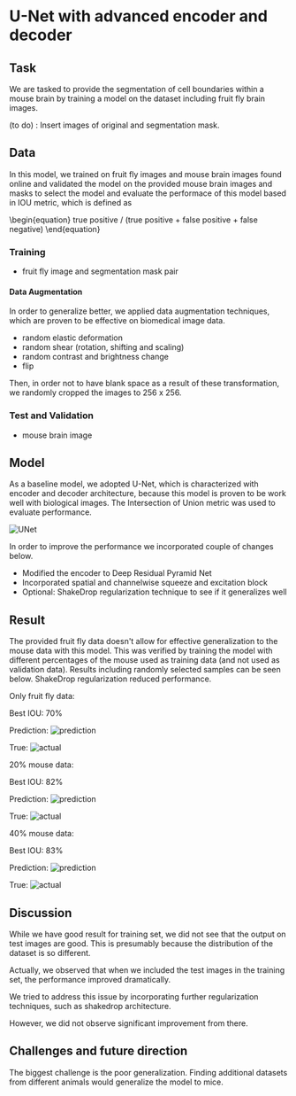 # U-Net with advanced encoder and decoder

## Task

We are tasked to provide the segmentation of cell boundaries within a mouse brain by training a model on the dataset including fruit fly brain images.

(to do) : Insert images of original and segmentation mask.

## Data

In this model, we trained on fruit fly images and mouse brain images found online and validated the model on the provided mouse brain images and masks to select the model and evaluate the performace of this model based in IOU metric, which is defined as 

\begin{equation}
true positive / (true positive + false positive + false negative)
\end{equation}


 
### Training 

* fruit fly image and segmentation mask pair
#### Data Augmentation

In order to generalize better, we applied data augmentation techniques, which are proven to be effective on biomedical image data.

* random elastic deformation
* random shear (rotation, shifting and scaling)
* random contrast and brightness change
* flip

Then, in order not to have blank space as a result of these transformation, we randomly cropped the images to 256 x 256.

### Test and Validation 
* mouse brain image

## Model

As a baseline model, we adopted U-Net, which is characterized with encoder and decoder architecture, because this model is proven to be work well with biological images. 
The Intersection of Union metric was used to evaluate performance.

![UNet](u-net-architecture.png)

In order to improve the performance we incorporated couple of changes below.



* Modified the encoder to Deep Residual Pyramid Net
* Incorporated spatial and channelwise squeeze and excitation block
* Optional: ShakeDrop regularization technique to see if it generalizes well

## Result

The provided fruit fly data doesn't allow for effective generalization to the mouse data with this model. This was verified by training the model with different percentages of the mouse used as training data (and not used as validation data). Results including randomly selected samples can be seen below. ShakeDrop regularization reduced performance.

Only fruit fly data:

Best IOU: 70%

Prediction:
![prediction](out_0_percent/test_out_0.png)

True:
![actual](out_0_percent/test_true_0.png)

20% mouse data:

Best IOU: 82%

Prediction:
![prediction](out_20_percent/test_out_0.png)

True:
![actual](out_20_percent/test_true_0.png)

40% mouse data:

Best IOU: 83%

Prediction:
![prediction](out_40_percent/test_out_0.png)

True:
![actual](out_40_percent/test_true_0.png)

## Discussion

While we have good result for training set, we did not see that the output on test images are good.
This is presumably because the distribution of the dataset is so different.

Actually, we observed that when we included the test images in the training set, the performance improved dramatically.

We tried to address this issue by incorporating further regularization techniques, such as shakedrop architecture.

However, we did not observe significant improvement from there. 


## Challenges and future direction
The biggest challenge is the poor generalization. Finding additional datasets from different animals would generalize the model to mice.  

